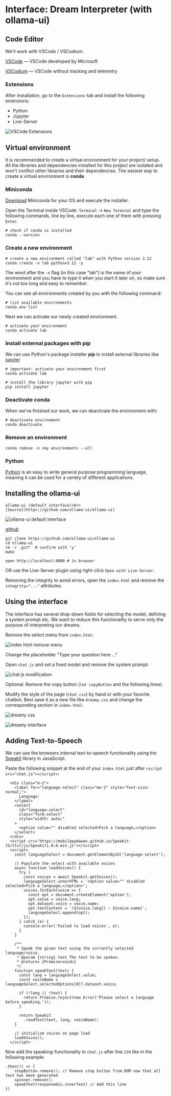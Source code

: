 # Interface: Dream Interpreter (with ollama-ui)

## Code Editor 

We'll work with VSCode / VSCodium:

[VSCode](https://code.visualstudio.com/) — VSCode developed by Microsoft

[VSCodium](https://vscodium.com/) — VSCode without tracking and telemetry

### Extensions

After installation, go to the `Extensions`-tab and install the following extensions:

- Python 
- Jupyter
- Live-Server

![VSCode Extensions](img/vscode_extensions.jpg)

## Virtual environment

It is recommended to create a virtual environment for your project/ setup. All the libraries and dependencies installed for this project are isolated and won't conflict other libraries and their dependencies. The easiest way to create a virtual environment is **conda**.

### Miniconda

[Download](https://www.anaconda.com/download/success#miniconda) Miniconda for your OS and execute the installer. 

Open the Terminal inside VSCode: `Terminal` -> `New Terminal` and type the following commands, line by line, execute each one of them with pressing `Enter`.

``` shell
# check if conda is installed
conda --version
```

### Create a new environment

``` shell
# create a new environment called "lab" with Python version 3.12
conda create -n lab python=3.12 -y
```

The word after the `-n` flag (in this case "lab") is the name of your environment and you have to type it when you start it later on, so make sure it's not too long and easy to remember.


You can see all environments created by you with the following command:

```shell
# list available environments
conda env list
```

Next we can activate our newly created environment.

```shell
# activate your environment
conda activate lab
```

### Install external packages with pip

We can use Python's package installer **pip** to install external libraries like [jupyter](https://pypi.org/project/jupyter/)

```shell
# important: activate your environment first
conda activate lab

# install the library jupyter with pip
pip install jupyter
```

### Deactivate conda

When we've finished our work, we can deactivate the environment with:

```shell
# deactivate environment
conda deactivate
```

### Remove an environment

```shell
conda remove -n <my environment> --all
```

### Python

[Python](https://www.python.org/) is an easy to write general purpose programming language, meaning it can be used for a variety of different applications.


## Installing the ollama-ui

```{margin}
ollama-ui (default interface)<br>
[Source](https://github.com/ollama-ui/ollama-ui)
```
![ollama-ui default interface](img/ollama_ui_default.jpg)

[github](https://github.com/ollama-ui/ollama-ui)

```shell
git clone https://github.com/ollama-ui/ollama-ui
cd ollama-ui
rm -r .git*  # confirm with 'y'
make

open http://localhost:8000 # in browser
```

OR use the Live-Server plugin using right-click `Open with Live-Server`.

Removing the integrity to avoid errors, open the `index.html` and remove the `integrity="..."` attributes.


## Using the interface

The interface has several drop-down fields for selecting the model, defining a system prompt etc. We want to reduce this functionality to serve only the purpose of interpreting our dreams.

Remove the select menu from `index.html`:

![index html remove menu](img/index_html_remove_menu.jpg)

Change the placeholder "Type your question here ..."

Open `chat.js` and set a fixed model and remove the system prompt:

![chat js modification](img/chat_js_modification.jpg)

Optional: Remove the copy button (`let copyButton` and the following lines).

Modify the style of the page (`chat.css`) by hand or with your favorite chatbot. Best save it as a new file like `dreamy.css` and change the corresponding section in `index.html`:

![dreamy css](img/index_dreamy_css.png)

![dreamy interface](img/dreamy.jpg)

## Adding Text-to-Speech

We can use the browsers internal text-to-speech functionality using the [SpeakIt](https://mobilepadawan.github.io/Speakit-JS/) library in JavaScript.

Paste the following snippet at the end of your `index.html` just after `<script src="chat.js"></script>`:

```
  <div class="m-2">
    <label for="language-select" class="me-2" style="font-size: normal;">
      Language:
    </label>
    <select
      id="language-select"
      class="form-select"
      style="width: auto;"
    >
      <option value="" disabled selected>Pick a language…</option>
    </select>
  </div>
  <script src="https://mobilepadawan.github.io/Speakit-JS/ttsl/js/Speakit1.0.0.min.js"></script>
  <script>
    const languageSelect = document.getElementById('language-select');

    // Populate the select with available voices
    async function loadVoices() {
      try {
        const voices = await Speakit.getVoices();
        languageSelect.innerHTML = '<option value="" disabled selected>Pick a language…</option>';
        voices.forEach(voice => {
          const opt = document.createElement('option');
          opt.value = voice.lang;
          opt.dataset.voice = voice.name;
          opt.textContent = `(${voice.lang}) – ${voice.name}`;
          languageSelect.append(opt);
        });
      } catch (e) {
        console.error('Failed to load voices', e);
      }
    }

    /**
     * Speak the given text using the currently selected language/voice.
     * @param {string} text The text to be spoken.
     * @returns {Promise<void>}
     */
    function speakText(text) {
      const lang = languageSelect.value;
      const voiceName = languageSelect.selectedOptions[0]?.dataset.voice;

      if (!lang || !text) {
        return Promise.reject(new Error('Please select a language before speaking.'));
      }

      return Speakit
        .readText(text, lang, voiceName);
    }

    // initialize voices on page load
    loadVoices();
  </script>
```

Now add the speaking-functionality in `chat.js` after line `239` like in the following example:

```
.then(() => {
    stopButton.remove(); // Remove stop button from DOM now that all text has been generated
    spinner.remove();
    speakText(responseDiv.innerText) // Add this line
})
```